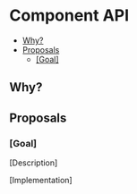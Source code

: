# Component API

<!-- START doctoc generated TOC please keep comment here to allow auto update -->
<!-- DON'T EDIT THIS SECTION, INSTEAD RE-RUN doctoc TO UPDATE -->


- [Why?](#why)
- [Proposals](#proposals)
  - [[Goal]](#goal)

<!-- END doctoc generated TOC please keep comment here to allow auto update -->

## Why?

## Proposals

### [Goal]

[Description]

[Implementation]
